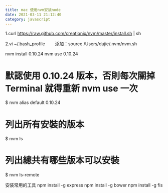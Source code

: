 ```yaml
---
title: mac 使用nvm安装node
date: 2021-03-11 21:12:40
category: javascript
---
```


1.curl https://raw.github.com/creationix/nvm/master/install.sh | sh

2.vi ~/.bash_profile
　　添加：source /Users/dujie/.nvm/nvm.sh

nvm install 0.10.24
nvm use 0.10.24
# 默認使用 0.10.24 版本，否則每次關掉 Terminal 就得重新 nvm use 一次
$ nvm alias default 0.10.24

# 列出所有安裝的版本
$ nvm ls


# 列出總共有哪些版本可以安裝
$ nvm ls-remote


安装常用的工具
npm install -g express 
npm install -g bower
npm install -g fis
